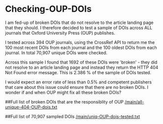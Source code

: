 # Checking-OUP-DOIs

I am fed-up of broken DOIs that do not resolve to the article landing page that they should.
I therefore decided to test a sample of DOIs across ALL journals that Oxford University Press (OUP) publishes.

I tested across 394 OUP journals, using the CrossRef API to return me the 100 most recent DOIs from each journal and the 100 oldest DOIs from each journal. In total 70,907 unique DOIs were checked.

Across this sample I found that 1692 of these DOIs were 'broken' - they did not resolve to an article landing page and instead they return the HTTP 404 Not Found error message. This is 2.386 % of the sample of DOIs tested.

I would expect an error rate of less than 0.5% and competent publishers that care about this issue could ensure that there are no broken DOIs. I wonder if and when OUP might fix all these broken DOIs?

##Full list of broken DOIs that are the responsiblity of OUP
[/main/all-unique-404-OUP-dois.txt](./main/all-unique-404-OUP-dois.txt)

##Full list of 70,907 sampled DOIs
[/main/uniq-OUP-dois-tested.txt](./main/uniq-OUP-dois-tested.txt)
